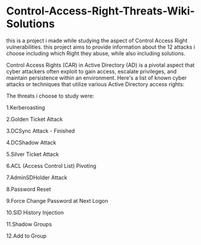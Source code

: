 # Control-Access-Right-Threats-Wiki-Solutions
this is a project i made while studying the aspect of Control Access Right vulnerabilities.
this project aims to provide information about the 12 attacks i choose including which Right they abuse, while also including solutions. 

Control Access Rights (CAR) 
in Active Directory (AD) is a pivotal aspect that cyber attackers often exploit to gain access, escalate privileges, and maintain persistence within an environment. Here's a list of known cyber attacks or techniques that utilize various Active Directory access rights:

The threats i choose to study were:

1.Kerberoasting

2.Golden Ticket Attack

3.DCSync Attack - Finished

4.DCShadow Attack

5.Silver Ticket Attack

6.ACL (Access Control List) Pivoting

7.AdminSDHolder Attack

8.Password Reset

9.Force Change Password at Next Logon

10.SID History Injection

11.Shadow Groups

12.Add to Group

